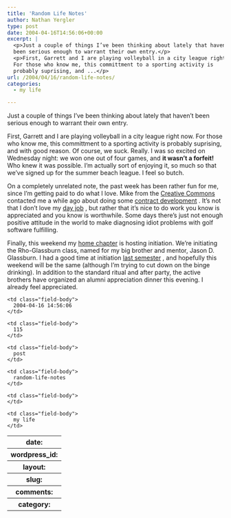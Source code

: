 ```yaml
---
title: 'Random Life Notes'
author: Nathan Yergler
type: post
date: 2004-04-16T14:56:06+00:00
excerpt: |
  <p>Just a couple of things I’ve been thinking about lately that haven’t
  been serious enough to warrant their own entry.</p>
  <p>First, Garrett and I are playing volleyball in a city league right now.
  For those who know me, this committment to a sporting activity is
  probably suprising, and ...</p>
url: /2004/04/16/random-life-notes/
categories:
  - my life

---
```

Just a couple of things I’ve been thinking about lately that haven’t been serious enough to warrant their own entry.

First, Garrett and I are playing volleyball in a city league right now. For those who know me, this committment to a sporting activity is probably suprising, and with good reason. Of course, we suck. Really. I was so excited on Wednesday night: we won one out of four games, and **it wasn’t a forfeit!** Who knew it was possible. I’m actually sort of enjoying it, so much so that we’ve signed up for the summer beach league. I feel so butch.

On a completely unrelated note, the past week has been rather fun for me, since I’m getting paid to do what I love. Mike from the [Creative Commons][1]  contacted me a while ago about doing some [contract development][2] . It’s not that I don’t love my [day job][3] , but rather that it’s nice to do work you know is appreciated and you know is worthwhile. Some days there’s just not enough positive attitude in the world to make diagnosing idiot problems with golf software fulfilling.

Finally, this weekend my [home chapter][4]  is hosting initiation. We’re initiating the Rho-Glassburn class, named for my big brother and mentor, Jason D. Glassburn. I had a good time at initiation [last semester][5] , and hopefully this weekend will be the same (although I’m trying to cut down on the binge drinking). In addition to the standard ritual and after party, the active brothers have organized an alumni appreciation dinner this evening. I already feel appreciated.

<table class="docutils field-list" frame="void" rules="none">
  <col class="field-name" /> <col class="field-body" /> <tr class="field">
    <th class="field-name">
      date:
    </th>

    <td class="field-body">
      2004-04-16 14:56:06
    </td>
  </tr>

  <tr class="field">
    <th class="field-name">
      wordpress_id:
    </th>

    <td class="field-body">
      115
    </td>
  </tr>

  <tr class="field">
    <th class="field-name">
      layout:
    </th>

    <td class="field-body">
      post
    </td>
  </tr>

  <tr class="field">
    <th class="field-name">
      slug:
    </th>

    <td class="field-body">
      random-life-notes
    </td>
  </tr>

  <tr class="field">
    <th class="field-name">
      comments:
    </th>

    <td class="field-body">
    </td>
  </tr>

  <tr class="field">
    <th class="field-name">
      category:
    </th>

    <td class="field-body">
      my life
    </td>
  </tr>
</table>

 [1]: http://creativecommons.org
 [2]: http://creativecommons.org/technology/challenges#challenge_entry_3846
 [3]: http://canterburyschool.org
 [4]: http://purdue.edu/dlp
 [5]: http://www.yergler.net/averages/archives/2003/11/23/im_too_old_for_this